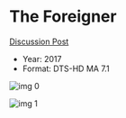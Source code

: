 # The Foreigner

[Discussion Post](https://www.avsforum.com/threads/bass-eq-for-filtered-movies.2995212/post-56999850)

* Year: 2017
* Format: DTS-HD MA 7.1

![img 0](https://i.imgur.com/5o6nWEx.jpg)

![img 1](https://i.imgur.com/F6ae5nD.png)

